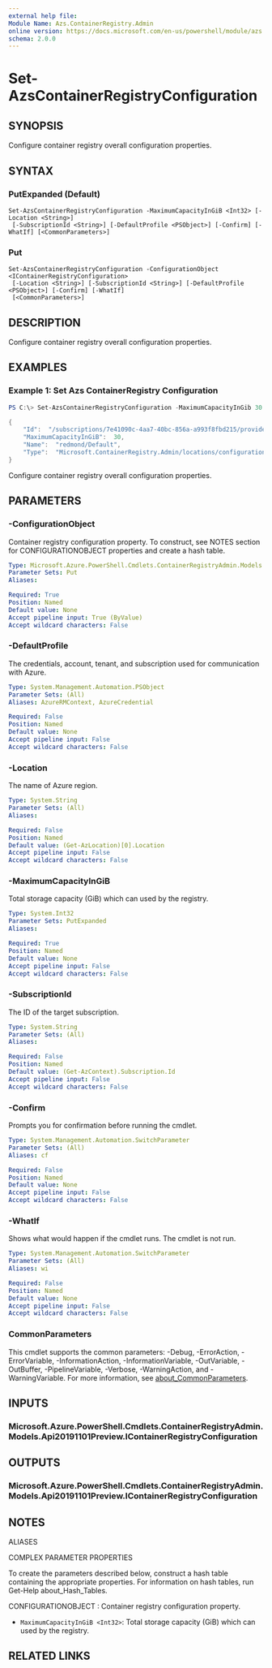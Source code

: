 ```yaml
---
external help file:
Module Name: Azs.ContainerRegistry.Admin
online version: https://docs.microsoft.com/en-us/powershell/module/azs.containerregistry.admin/set-azscontainerregistryconfiguration
schema: 2.0.0
---
```


# Set-AzsContainerRegistryConfiguration

## SYNOPSIS
Configure container registry overall configuration properties.

## SYNTAX

### PutExpanded (Default)
```
Set-AzsContainerRegistryConfiguration -MaximumCapacityInGiB <Int32> [-Location <String>]
 [-SubscriptionId <String>] [-DefaultProfile <PSObject>] [-Confirm] [-WhatIf] [<CommonParameters>]
```

### Put
```
Set-AzsContainerRegistryConfiguration -ConfigurationObject <IContainerRegistryConfiguration>
 [-Location <String>] [-SubscriptionId <String>] [-DefaultProfile <PSObject>] [-Confirm] [-WhatIf]
 [<CommonParameters>]
```

## DESCRIPTION
Configure container registry overall configuration properties.

## EXAMPLES

### Example 1: Set Azs ContainerRegistry Configuration
```powershell
PS C:\> Set-AzsContainerRegistryConfiguration -MaximumCapacityInGib 30 | ConvertTo-Json

{
    "Id":  "/subscriptions/7e41090c-4aa7-40bc-856a-a993f8fbd215/providers/Microsoft.ContainerRegistry.Admin/locations/redmond/configurations/Default",
    "MaximumCapacityInGiB":  30,
    "Name":  "redmond/Default",
    "Type":  "Microsoft.ContainerRegistry.Admin/locations/configurations"
}
```

Configure container registry overall configuration properties.

## PARAMETERS

### -ConfigurationObject
Container registry configuration property.
To construct, see NOTES section for CONFIGURATIONOBJECT properties and create a hash table.

```yaml
Type: Microsoft.Azure.PowerShell.Cmdlets.ContainerRegistryAdmin.Models.Api20191101Preview.IContainerRegistryConfiguration
Parameter Sets: Put
Aliases:

Required: True
Position: Named
Default value: None
Accept pipeline input: True (ByValue)
Accept wildcard characters: False
```

### -DefaultProfile
The credentials, account, tenant, and subscription used for communication with Azure.

```yaml
Type: System.Management.Automation.PSObject
Parameter Sets: (All)
Aliases: AzureRMContext, AzureCredential

Required: False
Position: Named
Default value: None
Accept pipeline input: False
Accept wildcard characters: False
```

### -Location
The name of Azure region.

```yaml
Type: System.String
Parameter Sets: (All)
Aliases:

Required: False
Position: Named
Default value: (Get-AzLocation)[0].Location
Accept pipeline input: False
Accept wildcard characters: False
```

### -MaximumCapacityInGiB
Total storage capacity (GiB) which can used by the registry.

```yaml
Type: System.Int32
Parameter Sets: PutExpanded
Aliases:

Required: True
Position: Named
Default value: None
Accept pipeline input: False
Accept wildcard characters: False
```

### -SubscriptionId
The ID of the target subscription.

```yaml
Type: System.String
Parameter Sets: (All)
Aliases:

Required: False
Position: Named
Default value: (Get-AzContext).Subscription.Id
Accept pipeline input: False
Accept wildcard characters: False
```

### -Confirm
Prompts you for confirmation before running the cmdlet.

```yaml
Type: System.Management.Automation.SwitchParameter
Parameter Sets: (All)
Aliases: cf

Required: False
Position: Named
Default value: None
Accept pipeline input: False
Accept wildcard characters: False
```

### -WhatIf
Shows what would happen if the cmdlet runs.
The cmdlet is not run.

```yaml
Type: System.Management.Automation.SwitchParameter
Parameter Sets: (All)
Aliases: wi

Required: False
Position: Named
Default value: None
Accept pipeline input: False
Accept wildcard characters: False
```

### CommonParameters
This cmdlet supports the common parameters: -Debug, -ErrorAction, -ErrorVariable, -InformationAction, -InformationVariable, -OutVariable, -OutBuffer, -PipelineVariable, -Verbose, -WarningAction, and -WarningVariable. For more information, see [about_CommonParameters](http://go.microsoft.com/fwlink/?LinkID=113216).

## INPUTS

### Microsoft.Azure.PowerShell.Cmdlets.ContainerRegistryAdmin.Models.Api20191101Preview.IContainerRegistryConfiguration

## OUTPUTS

### Microsoft.Azure.PowerShell.Cmdlets.ContainerRegistryAdmin.Models.Api20191101Preview.IContainerRegistryConfiguration

## NOTES

ALIASES

COMPLEX PARAMETER PROPERTIES

To create the parameters described below, construct a hash table containing the appropriate properties. For information on hash tables, run Get-Help about_Hash_Tables.


CONFIGURATIONOBJECT <IContainerRegistryConfiguration>: Container registry configuration property.
  - `MaximumCapacityInGiB <Int32>`: Total storage capacity (GiB) which can used by the registry.

## RELATED LINKS

